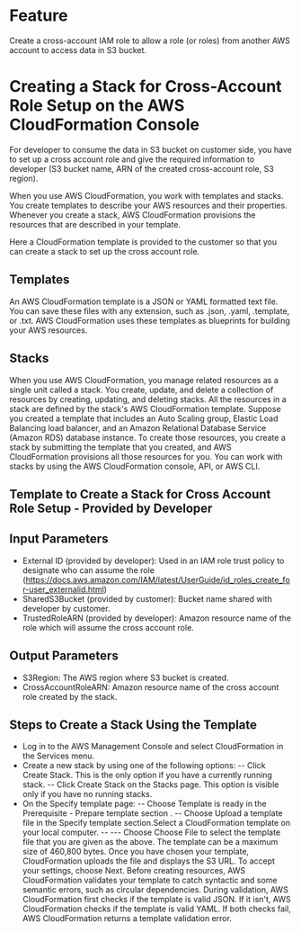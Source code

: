# Feature
Create a cross-account IAM role to allow a role (or roles) from another AWS account to access data in S3 bucket. 

# Creating a Stack for Cross-Account Role Setup on the AWS CloudFormation Console
For developer to consume the data in S3 bucket on customer side, you have to set up a cross account role and give the required information to developer (S3 bucket name, ARN of the created cross-account role, S3 region).

When you use AWS CloudFormation, you work with templates and stacks. You create templates to describe your AWS resources and their properties. Whenever you create a stack, AWS CloudFormation provisions the resources that are described in your template.

Here a CloudFormation template is provided to the customer so that you can create a stack to set up the cross account role.

## Templates
An AWS CloudFormation template is a JSON or YAML formatted text file. You can save these files with any extension, such as .json, .yaml, .template, or .txt. AWS CloudFormation uses these templates as blueprints for building your AWS resources. 

## Stacks
When you use AWS CloudFormation, you manage related resources as a single unit called a stack. You create, update, and delete a collection of resources by creating, updating, and deleting stacks. All the resources in a stack are defined by the stack's AWS CloudFormation template. Suppose you created a template that includes an Auto Scaling group, Elastic Load Balancing load balancer, and an Amazon Relational Database Service (Amazon RDS) database instance. To create those resources, you create a stack by submitting the template that you created, and AWS CloudFormation provisions all those resources for you. You can work with stacks by using the AWS CloudFormation console, API, or AWS CLI.

## Template to Create a Stack for Cross Account Role Setup - Provided by Developer

## Input Parameters
- External ID (provided by developer): Used in an IAM role trust policy to designate who can assume the role (https://docs.aws.amazon.com/IAM/latest/UserGuide/id_roles_create_for-user_externalid.html)
- SharedS3Bucket (provided by customer): Bucket name shared with developer by customer.
- TrustedRoleARN (provided by developer): Amazon resource name of the role which will assume the cross account role.

## Output Parameters
- S3Region: The AWS region where S3 bucket is created.
- CrossAccountRoleARN: Amazon resource name of the cross account role created by the stack.

## Steps to Create a Stack Using the Template
- Log in to the AWS Management Console and select CloudFormation in the Services menu.
- Create a new stack by using one of the following options:
-- Click Create Stack. This is the only option if you have a currently running stack.
-- Click Create Stack on the Stacks page. This option is visible only if you have no running stacks.
- On the Specify template page:
-- Choose Template is ready in the Prerequisite - Prepare template section .
-- Choose Upload a template file in the Specify template section.Select a CloudFormation template on your local computer. -- --- Choose Choose File to select the template file that you are given as the above. The template can be a maximum size of 460,800 bytes. Once you have chosen your template, CloudFormation uploads the file and displays the S3 URL.
To accept your settings, choose Next. Before creating resources, AWS CloudFormation validates your template to catch syntactic and some semantic errors, such as circular dependencies. During validation, AWS CloudFormation first checks if the template is valid JSON. If it isn't, AWS CloudFormation checks if the template is valid YAML. If both checks fail, AWS CloudFormation returns a template validation error.

